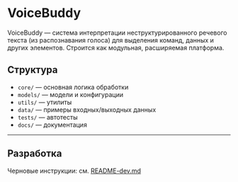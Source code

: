 # VoiceBuddy

VoiceBuddy — система интерпретации неструктурированного речевого текста (из распознавания голоса) для выделения команд, данных и других элементов. Строится как модульная, расширяемая платформа.

## Структура

- `core/` — основная логика обработки
- `models/` — модели и конфигурации
- `utils/` — утилиты
- `data/` — примеры входных/выходных данных
- `tests/` — автотесты
- `docs/` — документация

---

## Разработка

Черновые инструкции: см. [README-dev.md](README-dev.md)
